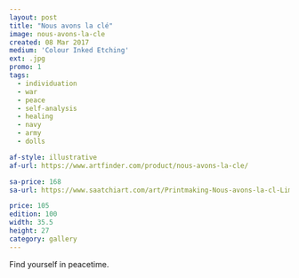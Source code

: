 ```yaml
---
layout: post
title: "Nous avons la clé"
image: nous-avons-la-cle
created: 08 Mar 2017
medium: 'Colour Inked Etching'
ext: .jpg
promo: 1
tags:
  - individuation
  - war
  - peace
  - self-analysis
  - healing
  - navy
  - army
  - dolls

af-style: illustrative
af-url: https://www.artfinder.com/product/nous-avons-la-cle/

sa-price: 168
sa-url: https://www.saatchiart.com/art/Printmaking-Nous-avons-la-cl-Limited-Edition-1-of-100/19454/3470259/view

price: 105
edition: 100
width: 35.5
height: 27
category: gallery
---
```


Find yourself in peacetime.

